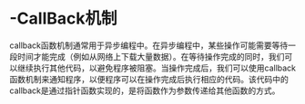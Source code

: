 # -CallBack机制
callback函数机制通常用于异步编程中。在异步编程中，某些操作可能需要等待一段时间才能完成（例如从网络上下载大量数据）。在等待操作完成的同时，我们可以继续执行其他代码，以避免程序被阻塞。当操作完成后，我们可以使用callback函数机制来通知程序，以便程序可以在操作完成后执行相应的代码。该代码中的callback是通过指针函数实现的，是将函数作为参数传递给其他函数的方式。

